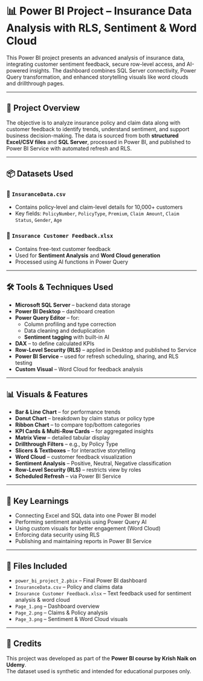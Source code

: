 # 📊 Power BI Project – Insurance Data Analysis with RLS, Sentiment & Word Cloud

This Power BI project presents an advanced analysis of insurance data, integrating customer sentiment feedback, secure row-level access, and AI-powered insights. The dashboard combines SQL Server connectivity, Power Query transformation, and enhanced storytelling visuals like word clouds and drillthrough pages.

---

## 📁 Project Overview

The objective is to analyze insurance policy and claim data along with customer feedback to identify trends, understand sentiment, and support business decision-making. The data is sourced from both **structured Excel/CSV files** and **SQL Server**, processed in Power BI, and published to Power BI Service with automated refresh and RLS.

---

## 📦 Datasets Used

### 🔹 `InsuranceData.csv`
- Contains policy-level and claim-level details for 10,000+ customers  
- Key fields: `PolicyNumber`, `PolicyType`, `Premium`, `Claim Amount`, `Claim Status`, `Gender`, `Age`

### 🔹 `Insurance Customer Feedback.xlsx`
- Contains free-text customer feedback  
- Used for **Sentiment Analysis** and **Word Cloud generation**  
- Processed using AI functions in Power Query

---

## 🛠️ Tools & Techniques Used

- **Microsoft SQL Server** – backend data storage  
- **Power BI Desktop** – dashboard creation  
- **Power Query Editor** – for:
  - Column profiling and type correction  
  - Data cleaning and deduplication  
  - **Sentiment tagging** with built-in AI  
- **DAX** – to define calculated KPIs  
- **Row-Level Security (RLS)** – applied in Desktop and published to Service  
- **Power BI Service** – used for refresh scheduling, sharing, and RLS testing  
- **Custom Visual** – Word Cloud for feedback analysis

---

## 📊 Visuals & Features

- **Bar & Line Chart** – for performance trends  
- **Donut Chart** – breakdown by claim status or policy type  
- **Ribbon Chart** – to compare top/bottom categories  
- **KPI Cards & Multi-Row Cards** – for aggregated insights  
- **Matrix View** – detailed tabular display  
- **Drillthrough Filters** – e.g., by Policy Type  
- **Slicers & Textboxes** – for interactive storytelling  
- **Word Cloud** – customer feedback visualization  
- **Sentiment Analysis** – Positive, Neutral, Negative classification  
- **Row-Level Security (RLS)** – restricts view by roles  
- **Scheduled Refresh** – via Power BI Service

---

## 🚀 Key Learnings

- Connecting Excel and SQL data into one Power BI model  
- Performing sentiment analysis using Power Query AI  
- Using custom visuals for better engagement (Word Cloud)  
- Enforcing data security using RLS  
- Publishing and maintaining reports in Power BI Service

---

## 📂 Files Included

- `power_bi_project_2.pbix` – Final Power BI dashboard  
- `InsuranceData.csv` – Policy and claims data  
- `Insurance Customer Feedback.xlsx` – Text feedback used for sentiment analysis & word cloud
- `Page_1.png` – Dashboard overview  
- `Page_2.png` – Claims & Policy analysis  
- `Page_3.png` – Sentiment & Word Cloud visuals


---

## 📌 Credits

This project was developed as part of the **Power BI course by Krish Naik on Udemy**.  
The dataset used is synthetic and intended for educational purposes only.
